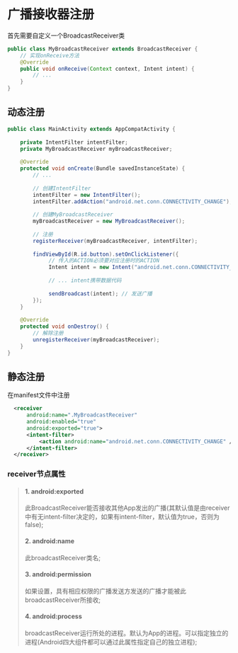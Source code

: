 # 广播接收器注册

首先需要自定义一个BroadcastReceiver类
```java
public class MyBroadcastReceiver extends BroadcastReceiver {
    // 实现onReceive方法
    @Override
    public void onReceive(Context context, Intent intent) {
        // ...
    }
}
```

## 动态注册
```java
public class MainActivity extends AppCompatActivity {
 
    private IntentFilter intentFilter;
    private MyBroadcastReceiver myBroadcastReceiver;
 
    @Override
    protected void onCreate(Bundle savedInstanceState) {
        // ...
        
        // 创建IntentFilter
        intentFilter = new IntentFilter();
        intentFilter.addAction("android.net.conn.CONNECTIVITY_CHANGE");
        
        // 创建MyBroadcastReceiver
        myBroadcastReceiver = new MyBroadcastReceiver();
        
        // 注册
        registerReceiver(myBroadcastReceiver, intentFilter);
        
        findViewById(R.id.button).setOnClickListener({
             // 传入的ACTION必须要对应注册时的ACTION
             Intent intent = new Intent("android.net.conn.CONNECTIVITY_CHANGE");
             
             // ... intent携带数据代码
             
             sendBroadcast(intent); // 发送广播
        });
    }
 
    @Override
    protected void onDestroy() {
        // 解除注册
        unregisterReceiver(myBroadcastReceiver);
    }
}
```

## 静态注册
在manifest文件中注册
```xml
  <receiver
      android:name=".MyBroadcastReceiver"
      android:enabled="true"
      android:exported="true">
      <intent-filter>
          <action android:name="android.net.conn.CONNECTIVITY_CHANGE" />
      </intent-filter>
  </receiver>
```

### receiver节点属性
> #### 1. android:exported
> 此BroadcastReceiver能否接收其他App发出的广播(其默认值是由receiver中有无intent-filter决定的，如果有intent-filter，默认值为true，否则为false);
> #### 2. android:name
> 此broadcastReceiver类名;
> #### 3. android:permission
> 如果设置，具有相应权限的广播发送方发送的广播才能被此broadcastReceiver所接收;
> #### 4. android:process
> broadcastReceiver运行所处的进程。默认为App的进程。可以指定独立的进程(Android四大组件都可以通过此属性指定自己的独立进程);
